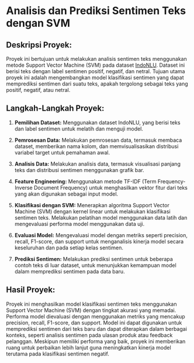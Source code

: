 # Analisis dan Prediksi Sentimen Teks dengan SVM

## Deskripsi Proyek:

Proyek ini bertujuan untuk melakukan analisis sentimen teks menggunakan metode Support Vector Machine (SVM) pada dataset [IndoNLU](https://github.com/indobenchmark/indonlu). Dataset ini berisi teks dengan label sentimen positif, negatif, dan netral. Tujuan utama proyek ini adalah mengembangkan model klasifikasi sentimen yang dapat memprediksi sentimen dari suatu teks, apakah tergolong sebagai teks yang positif, negatif, atau netral.

## Langkah-Langkah Proyek:

1. **Pemilihan Dataset:** Menggunakan dataset IndoNLU, yang berisi teks dan label sentimen untuk melatih dan menguji model.

2. **Pemrosesan Data:** Melakukan pemrosesan data, termasuk membaca dataset, memberikan nama kolom, dan memvisualisasikan distribusi variabel target untuk pemahaman awal.

3. **Analisis Data:** Melakukan analisis data, termasuk visualisasi panjang teks dan distribusi sentimen menggunakan grafik bar.

4. **Feature Engineering:** Menggunakan metode TF-IDF (Term Frequency-Inverse Document Frequency) untuk menghasilkan vektor fitur dari teks yang akan digunakan sebagai input model.

5. **Klasifikasi dengan SVM:** Menerapkan algoritma Support Vector Machine (SVM) dengan kernel linear untuk melakukan klasifikasi sentimen teks. Melakukan pelatihan model menggunakan data latih dan mengevaluasi performa model menggunakan data uji.

6. **Evaluasi Model:** Mengevaluasi model dengan metriks seperti precision, recall, F1-score, dan support untuk menganalisis kinerja model secara keseluruhan dan pada setiap kelas sentimen.

7. **Prediksi Sentimen:** Melakukan prediksi sentimen untuk beberapa contoh teks di luar dataset, untuk menunjukkan kemampuan model dalam memprediksi sentimen pada data baru.

## Hasil Proyek:
Proyek ini menghasilkan model klasifikasi sentimen teks menggunakan Support Vector Machine (SVM) dengan tingkat akurasi yang memadai. Performa model dievaluasi dengan menggunakan metriks yang mencakup precision, recall, F1-score, dan support. Model ini dapat digunakan untuk memprediksi sentimen dari teks baru dan dapat diterapkan dalam berbagai konteks, seperti analisis sentimen pada ulasan produk atau feedback pelanggan. Meskipun memiliki performa yang baik, proyek ini memberikan ruang untuk perbaikan lebih lanjut guna meningkatkan kinerja model terutama pada klasifikasi sentimen negatif.
